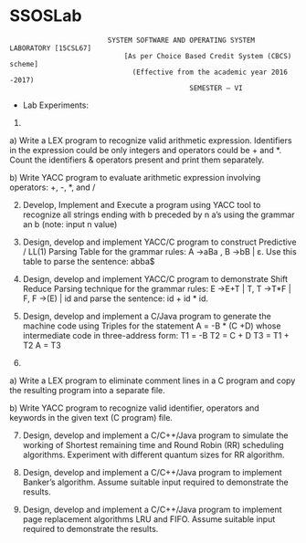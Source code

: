 # SSOSLab
                            SYSTEM SOFTWARE AND OPERATING SYSTEM LABORATORY [15CSL67]
                                [As per Choice Based Credit System (CBCS) scheme] 
                                  (Effective from the academic year 2016 -2017) 
                                                SEMESTER – VI
-	Lab Experiments:
  1.
  a) Write a LEX program to recognize valid arithmetic expression. Identifiers in the expression could be only integers and operators   could be + and *. Count the identifiers & operators present and print them separately.
  
  b) Write YACC program to evaluate arithmetic expression involving operators: +, -, *, and /
  
  2. Develop, Implement and Execute a program using YACC tool to recognize all strings ending with b preceded by n a’s using the grammar an b (note: input n value)
  
  3. Design, develop and implement YACC/C program to construct Predictive / LL(1) Parsing Table for the grammar rules: A →aBa , B →bB | ε. Use this table to parse the sentence: abba$
  
  4. Design, develop and implement YACC/C program to demonstrate Shift Reduce Parsing technique for the grammar rules: E →E+T | T, T →T*F | F, F →(E) | id and parse the sentence: id + id * id.
  
  5. Design, develop and implement a C/Java program to generate the machine code using Triples for the statement A = -B * (C +D) whose intermediate code in three-address form:
  T1 = -B
  T2 = C + D 
  T3 = T1 + T2 
  A = T3
  
  6. 
  a) Write a LEX program to eliminate comment lines in a C program and copy the resulting program into a separate file.
  
  b) Write YACC program to recognize valid identifier, operators and keywords in the given text (C program) file.
  
  7. Design, develop and implement a C/C++/Java program to simulate the working of Shortest remaining time and Round Robin (RR) scheduling algorithms. Experiment with different quantum sizes for RR algorithm.
  
  8. Design, develop and implement a C/C++/Java program to implement Banker’s algorithm. Assume suitable input required to demonstrate the results.
  
  9. Design, develop and implement a C/C++/Java program to implement page replacement algorithms LRU and FIFO. Assume suitable input required to demonstrate the results.
